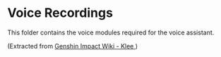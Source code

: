 # Voice Recordings

This folder contains the voice modules required for the voice assistant.

(Extracted from <a href = "https://genshin-impact.fandom.com/wiki/Klee" rel = "nofollow"> Genshin Impact Wiki - Klee </a>)
